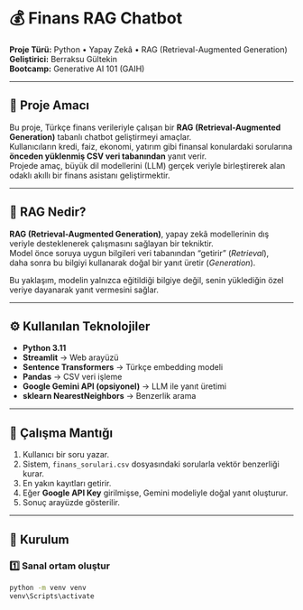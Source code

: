 # 💰 Finans RAG Chatbot

**Proje Türü:** Python • Yapay Zekâ • RAG (Retrieval-Augmented Generation)  
**Geliştirici:** Berraksu Gültekin  
**Bootcamp:** Generative AI 101 (GAIH)  

---

## 🎯 Proje Amacı
Bu proje, Türkçe finans verileriyle çalışan bir **RAG (Retrieval-Augmented Generation)** tabanlı chatbot geliştirmeyi amaçlar.  
Kullanıcıların kredi, faiz, ekonomi, yatırım gibi finansal konulardaki sorularına **önceden yüklenmiş CSV veri tabanından** yanıt verir.  
Projede amaç, büyük dil modellerini (LLM) gerçek veriyle birleştirerek alan odaklı akıllı bir finans asistanı geliştirmektir.

---

## 🧠 RAG Nedir?
**RAG (Retrieval-Augmented Generation)**, yapay zekâ modellerinin dış veriyle desteklenerek çalışmasını sağlayan bir tekniktir.  
Model önce soruya uygun bilgileri veri tabanından “getirir” (*Retrieval*),  
daha sonra bu bilgiyi kullanarak doğal bir yanıt üretir (*Generation*).  

Bu yaklaşım, modelin yalnızca eğitildiği bilgiye değil, senin yüklediğin özel veriye dayanarak yanıt vermesini sağlar.  

---

## ⚙️ Kullanılan Teknolojiler
- **Python 3.11**
- **Streamlit** → Web arayüzü  
- **Sentence Transformers** → Türkçe embedding modeli  
- **Pandas** → CSV veri işleme  
- **Google Gemini API (opsiyonel)** → LLM ile yanıt üretimi  
- **sklearn NearestNeighbors** → Benzerlik arama  

---

## 🧩 Çalışma Mantığı
1. Kullanıcı bir soru yazar.  
2. Sistem, `finans_sorulari.csv` dosyasındaki sorularla vektör benzerliği kurar.  
3. En yakın kayıtları getirir.  
4. Eğer **Google API Key** girilmişse, Gemini modeliyle doğal yanıt oluşturur.  
5. Sonuç arayüzde gösterilir.

---

## 🧰 Kurulum

### 1️⃣ Sanal ortam oluştur
```bash
python -m venv venv
venv\Scripts\activate

